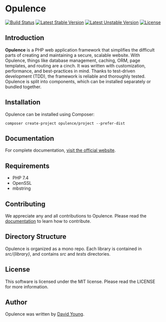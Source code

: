# Opulence

[![Build Status](https://travis-ci.com/opulencephp/Opulence.svg)](https://travis-ci.com/opulencephp/Opulence)
[![Latest Stable Version](https://poser.pugx.org/opulence/opulence/v/stable.svg)](https://packagist.org/packages/opulence/opulence)
[![Latest Unstable Version](https://poser.pugx.org/opulence/opulence/v/unstable.svg)](https://packagist.org/packages/opulence/opulence)
[![License](https://poser.pugx.org/opulence/opulence/license.svg)](https://packagist.org/packages/opulence/opulence)

## Introduction

**Opulence** is a PHP web application framework that simplifies the difficult parts of creating and maintaining a secure, scalable website.  With Opulence, things like database management, caching, ORM, page templates, and routing are a cinch.  It was written with customization, performance, and best-practices in mind.  Thanks to test-driven development (TDD), the framework is reliable and thoroughly tested. Opulence is split into components, which can be installed separately or bundled together.

## Installation

Opulence can be installed using Composer:

```
composer create-project opulence/project --prefer-dist
```

## Documentation

For complete documentation, <a href="https://www.opulencephp.com" target="_blank">visit the official website</a>.

## Requirements
* PHP 7.4
* OpenSSL
* mbstring

## Contributing

We appreciate any and all contributions to Opulence.  Please read the [documentation](https://www.opulencephp.com/docs/contributing) to learn how to contribute.

## Directory Structure

Opulence is organized as a mono repo.  Each library is contained in _src/{library}_, and contains _src_ and _tests_ directories.

## License

This software is licensed under the MIT license.  Please read the LICENSE for more information.

## Author

Opulence was written by [David Young](https://twitter.com/opulencephp).
